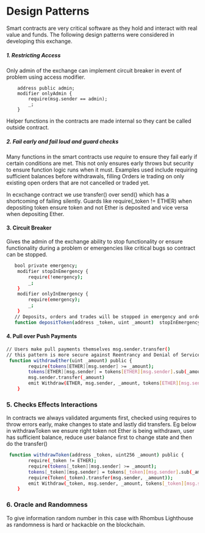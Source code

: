 # Design Patterns

Smart contracts are very critical software as they hold and interact with real value and funds. The following design patterns were considered in developing this exchange.

##### 1. Restricting Access

Only admin of the exchange can implement circuit breaker in event of problem using access modifier.

```
    address public admin;
    modifier onlyAdmin {
        require(msg.sender == admin);
        _;
    }
```

Helper functions in the contracts are made internal so they cant be called outside contract.

##### 2. Fail early and fail loud and guard checks

Many functions in the smart contracts use _require_ to ensure they fail early if certain conditions are met. This not only ensures early throws but security to ensure function logic runs when it must. Examples used include requiring sufficient balances before withdrawals, filling Orders ie trading on only existing open orders that are not cancelled or traded yet.

In ecxchange contract we use transfer() over send() which has a shortcoming of failing silently.
Guards like require(\_token != ETHER) when depositing token ensure token and not Ether is deposited and vice versa when depositing Ether.

#### 3. Circuit Breaker

Gives the admin of the exchange ability to stop functionality or ensure functionality during a problem or emergencies like critical bugs so contract can be stopped.

```sh
   bool private emergency;
    modifier stopInEmergency {
        require(!emergency);
        _;
    }
    modifier onlyInEmergency {
        require(emergency);
        _;
    }
   // Deposits, orders and trades will be stopped in emergency and order book will be cleared e.g
   function depositToken(address _token, uint _amount)  stopInEmergency public {...
```

#### 4. Pull over Push Payments

```sh
// Users make pull payments themselves msg.sender.transfer()
// this pattern is more secure against Reentrancy and Denial of Service Attack
 function withdrawEther(uint _amount) public {
        require(tokens[ETHER][msg.sender] >= _amount);
        tokens[ETHER][msg.sender] = tokens[ETHER][msg.sender].sub(_amount);
        msg.sender.transfer(_amount)
        emit Withdraw(ETHER, msg.sender, _amount, tokens[ETHER][msg.sender]);
    }
```

### 5. Checks Effects Interactions

In contracts we always validated arguments first, checked using requires to throw errors early, make changes to state and lastly did transfers. Eg below in
withdrawToken we ensure right token not Ether is being withdrawn, user has sufficient balance, reduce user balance first to change state and then do the transfer()

```sh
 function withdrawToken(address _token, uint256 _amount) public {
        require(_token != ETHER);
        require(tokens[_token][msg.sender] >= _amount);
        tokens[_token][msg.sender] = tokens[_token][msg.sender].sub(_amount);
        require(Token(_token).transfer(msg.sender, _amount));
        emit Withdraw(_token, msg.sender, _amount, tokens[_token][msg.sender]);
    }
```

### 6. Oracle and Randomness

To give information random number in this case with Rhombus Lighthouse as randomness is hard or hackacble on the blockchain.

